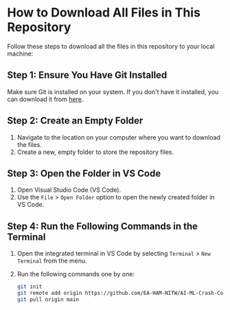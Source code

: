 # **How to Download All Files in This Repository**

Follow these steps to download all the files in this repository to your local machine:

## **Step 1: Ensure You Have Git Installed**

Make sure Git is installed on your system. If you don't have it installed, you can download it from [here](https://git-scm.com/).

## **Step 2: Create an Empty Folder**

1. Navigate to the location on your computer where you want to download the files.
2. Create a new, empty folder to store the repository files.

## **Step 3: Open the Folder in VS Code**

1. Open Visual Studio Code (VS Code).
2. Use the `File` > `Open Folder` option to open the newly created folder in VS Code.

## **Step 4: Run the Following Commands in the Terminal**

1. Open the integrated terminal in VS Code by selecting `Terminal` > `New Terminal` from the menu.
2. Run the following commands one by one:

   ```bash
   git init
   git remote add origin https://github.com/EA-HAM-NITW/AI-ML-Crash-Course.git
   git pull origin main
   ```
